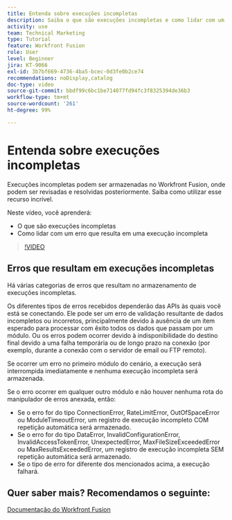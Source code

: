 ```yaml
---
title: Entenda sobre execuções incompletas
description: Saiba o que são execuções incompletas e como lidar com um erro que resulta em uma execução incompleta no  [!DNL Adobe Workfront Fusion].
activity: use
team: Technical Marketing
type: Tutorial
feature: Workfront Fusion
role: User
level: Beginner
jira: KT-9066
exl-id: 3b7bf669-4736-4ba5-bcec-0d3fe0b2ce74
recommendations: noDisplay,catalog
doc-type: video
source-git-commit: bbdf99c6bc1be714077fd94fc3f8325394de36b3
workflow-type: tm+mt
source-wordcount: '261'
ht-degree: 99%

---
```


# Entenda sobre execuções incompletas

Execuções incompletas podem ser armazenadas no Workfront Fusion, onde podem ser revisadas e resolvidas posteriormente. Saiba como utilizar esse recurso incrível.

Neste vídeo, você aprenderá:

* O que são execuções incompletas
* Como lidar com um erro que resulta em uma execução incompleta

>[!VIDEO](https://video.tv.adobe.com/v/335307/?quality=12&learn=on&enablevpops=1)

## Erros que resultam em execuções incompletas

Há várias categorias de erros que resultam no armazenamento de execuções incompletas.

Os diferentes tipos de erros recebidos dependerão das APIs às quais você está se conectando. Ele pode ser um erro de validação resultante de dados incompletos ou incorretos, principalmente devido à ausência de um item esperado para processar com êxito todos os dados que passam por um módulo. Ou os erros podem ocorrer devido à indisponibilidade do destino final devido a uma falha temporária ou de longo prazo na conexão (por exemplo, durante a conexão com o servidor de email ou FTP remoto).

Se ocorrer um erro no primeiro módulo do cenário, a execução será interrompida imediatamente e nenhuma execução incompleta será armazenada.

Se o erro ocorrer em qualquer outro módulo e não houver nenhuma rota do manipulador de erros anexada, então:

* Se o erro for do tipo ConnectionError, RateLimitError, OutOfSpaceError ou ModuleTimeoutError, um registro de execução incompleto COM repetição automática será armazenado.
* Se o erro for do tipo DataError, InvalidConfigurationError, InvalidAccessTokenError, UnexpectedError, MaxFileSizeExceededError ou MaxResultsExceededError, um registro de execução incompleta SEM repetição automática será armazenado.
* Se o tipo de erro for diferente dos mencionados acima, a execução falhará.

## Quer saber mais? Recomendamos o seguinte:

[Documentação do Workfront Fusion](https://experienceleague.adobe.com/en/docs/workfront-fusion/using/get-started-with-fusion/understand-workfront-fusion/workfront-fusion-overview)
